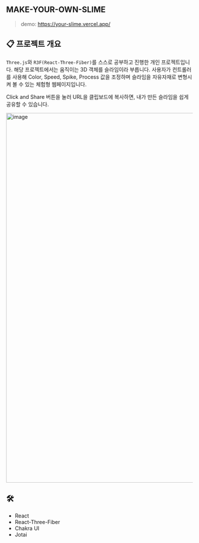 ## MAKE-YOUR-OWN-SLIME

> demo: https://your-slime.vercel.app/

## 📋 프로젝트 개요

`Three.js`와 `R3F(React-Three-Fiber)`를 스스로 공부하고 진행한 개인 프로젝트입니다. 해당 프로젝트에서는 움직이는 3D 객체를 슬라임이라 부릅니다. 사용자가 컨트롤러를 사용해 Color, Speed, Spike, Process 값을 조정하며 슬라임을 자유자재로 변형시켜 볼 수 있는 체험형 웹페이지입니다.

Click and Share 버튼을 눌러 URL을 클립보드에 복사하면, 내가 만든 슬라임을 쉽게 공유할 수 있습니다.

<img width="1000"  alt="image" src="https://github.com/user-attachments/assets/8764eacc-d0ec-4e2b-88c4-0f6a986fbfa0" />

## 🛠️ 

-   React
-   React-Three-Fiber
-   Chakra UI
-   Jotai
